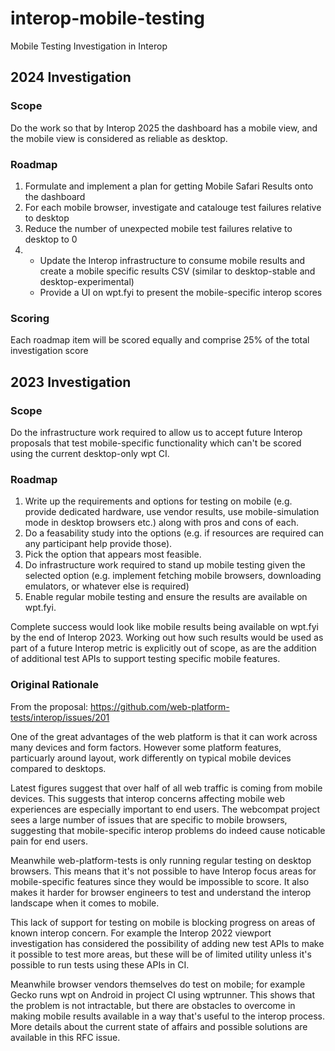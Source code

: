 # interop-mobile-testing
Mobile Testing Investigation in Interop

## 2024 Investigation

### Scope

Do the work so that by Interop 2025 the dashboard has a mobile view, and the mobile view is considered as reliable as desktop.

### Roadmap

1. Formulate and implement a plan for getting Mobile Safari Results onto the dashboard
1. For each mobile browser, investigate and catalouge test failures relative to desktop
1. Reduce the number of unexpected mobile test failures relative to desktop to 0
1.
    * Update the Interop infrastructure to consume mobile results and create a mobile specific results CSV (similar to desktop-stable and desktop-experimental)
    * Provide a UI on wpt.fyi to present the mobile-specific interop scores

### Scoring

Each roadmap item will be scored equally and comprise 25% of the total investigation score

## 2023 Investigation
### Scope
Do the infrastructure work required to allow us to accept future Interop proposals that test mobile-specific functionality which can't be scored using the current desktop-only wpt CI.

### Roadmap

1. Write up the requirements and options for testing on mobile (e.g. provide dedicated hardware, use vendor results, use mobile-simulation mode in desktop browsers etc.) along with pros and cons of each.
1. Do a feasability study into the options (e.g. if resources are required can any participant help provide those).
1. Pick the option that appears most feasible.
1. Do infrastructure work required to stand up mobile testing given the selected option (e.g. implement fetching mobile browsers, downloading emulators, or whatever else is required)
1. Enable regular mobile testing and ensure the results are available on wpt.fyi.

Complete success would look like mobile results being available on wpt.fyi by the end of Interop 2023. Working out how such results would be used as part of a future Interop metric is explicitly out of scope, as are the addition of additional test APIs to support testing specific mobile features.

### Original Rationale

From the proposal: https://github.com/web-platform-tests/interop/issues/201

One of the great advantages of the web platform is that it can work across many devices and form factors. However some platform features, particuarly around layout, work differently on typical mobile devices compared to desktops.

Latest figures suggest that over half of all web traffic is coming from mobile devices. This suggests that interop concerns affecting mobile web experiences are especially important to end users. The webcompat project sees a large number of issues that are specific to mobile browsers, suggesting that mobile-specific interop problems do indeed cause noticable pain for end users.

Meanwhile web-platform-tests is only running regular testing on desktop browsers. This means that it's not possible to have Interop focus areas for mobile-specific features since they would be impossible to score. It also makes it harder for browser engineers to test and understand the interop landscape when it comes to mobile.

This lack of support for testing on mobile is blocking progress on areas of known interop concern. For example the Interop 2022 viewport investigation has considered the possibility of adding new test APIs to make it possible to test more areas, but these will be of limited utility unless it's possible to run tests using these APIs in CI.

Meanwhile browser vendors themselves do test on mobile; for example Gecko runs wpt on Android in project CI using wptrunner. This shows that the problem is not intractable, but there are obstacles to overcome in making mobile results available in a way that's useful to the interop process. More details about the current state of affairs and possible solutions are available in this RFC issue.
